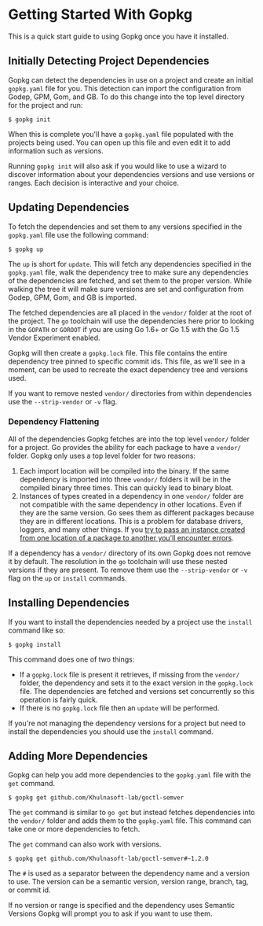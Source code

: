 # Getting Started With Gopkg

This is a quick start guide to using Gopkg once you have it installed.

## Initially Detecting Project Dependencies

Gopkg can detect the dependencies in use on a project and create an initial `gopkg.yaml` file for you. This detection can import the configuration from Godep, GPM, Gom, and GB. To do this change into the top level directory for the project and run:

    $ gopkg init

When this is complete you'll have a `gopkg.yaml` file populated with the projects being used. You can open up this file and even edit it to add information such as versions.

Running `gopkg init` will also ask if you would like to use a wizard to discover information about your dependencies versions and use versions or ranges. Each decision is interactive and your choice.

## Updating Dependencies

To fetch the dependencies and set them to any versions specified in the `gopkg.yaml` file use the following command:

    $ gopkg up

The `up` is short for `update`. This will fetch any dependencies specified in the `gopkg.yaml` file, walk the dependency tree to make sure any dependencies of the dependencies are fetched, and set them to the proper version. While walking the tree it will make sure versions are set and configuration from Godep, GPM, Gom, and GB is imported.

The fetched dependencies are all placed in the `vendor/` folder at the root of the project. The `go` toolchain will use the dependencies here prior to looking in the `GOPATH` or `GOROOT` if you are using Go 1.6+ or Go 1.5 with the Go 1.5 Vendor Experiment enabled.

Gopkg will then create a `gopkg.lock` file. This file contains the entire dependency tree pinned to specific commit ids. This file, as we'll see in a moment, can be used to recreate the exact dependency tree and versions used.

If you want to remove nested `vendor/` directories from within dependencies use the `--strip-vendor` or `-v` flag.

### Dependency Flattening

All of the dependencies Gopkg fetches are into the top level `vendor/` folder for a project. Go provides the ability for each package to have a `vendor/` folder. Gopkg only uses a top level folder for two reasons:

1. Each import location will be compiled into the binary. If the same dependency is imported into three `vendor/` folders it will be in the compiled binary three times. This can quickly lead to binary bloat.
2. Instances of types created in a dependency in one `vendor/` folder are not compatible with the same dependency in other locations. Even if they are the same version. Go sees them as different packages because they are in different locations. This is a problem for database drivers, loggers, and many other things. If you [try to pass an instance created from one location of a package to another you'll encounter errors](https://github.com/mattfarina/golang-broken-vendor).

If a dependency has a `vendor/` directory of its own Gopkg does not remove it by default. The resolution in the `go` toolchain will use these nested versions if they are present. To remove them use the `--strip-vendor` or `-v` flag on the `up` or `install` commands.

## Installing Dependencies

If you want to install the dependencies needed by a project use the `install` command like so:

    $ gopkg install

This command does one of two things:

* If a `gopkg.lock` file is present it retrieves, if missing from the `vendor/` folder, the dependency and sets it to the exact version in the `gopkg.lock` file. The dependencies are fetched and versions set concurrently so this operation is fairly quick.
* If there is no `gopkg.lock` file then an `update` will be performed.

If you're not managing the dependency versions for a project but need to install the dependencies you should use the `install` command.

## Adding More Dependencies

Gopkg can help you add more dependencies to the `gopkg.yaml` file with the `get` command.

    $ gopkg get github.com/Khulnasoft-lab/goctl-semver

The `get` command is similar to `go get` but instead fetches dependencies into the `vendor/` folder and adds them to the `gopkg.yaml` file. This command can take one or more dependencies to fetch.

The `get` command can also work with versions.

    $ gopkg get github.com/Khulnasoft-lab/goctl-semver#~1.2.0

The `#` is used as a separator between the dependency name and a version to use. The version can be a semantic version, version range, branch, tag, or commit id.

If no version or range is specified and the dependency uses Semantic Versions Gopkg will prompt you to ask if you want to use them.
